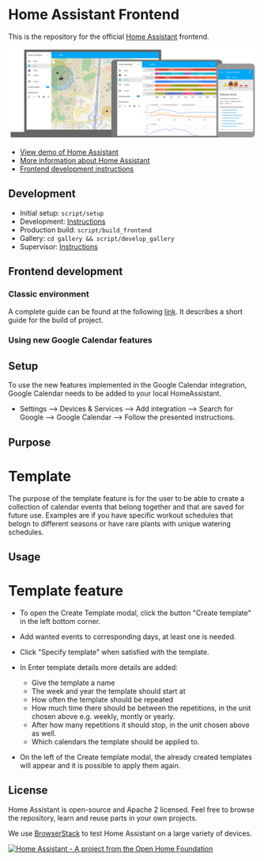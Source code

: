 # Home Assistant Frontend

This is the repository for the official [Home Assistant](https://home-assistant.io) frontend.

[![Screenshot of the frontend](https://raw.githubusercontent.com/home-assistant/frontend/master/docs/screenshot.png)](https://demo.home-assistant.io/)

- [View demo of Home Assistant](https://demo.home-assistant.io/)
- [More information about Home Assistant](https://home-assistant.io)
- [Frontend development instructions](https://developers.home-assistant.io/docs/frontend/development/)

## Development

- Initial setup: `script/setup`
- Development: [Instructions](https://developers.home-assistant.io/docs/frontend/development/)
- Production build: `script/build_frontend`
- Gallery: `cd gallery && script/develop_gallery`
- Supervisor: [Instructions](https://developers.home-assistant.io/docs/supervisor/developing)

## Frontend development

### Classic environment

A complete guide can be found at the following [link](https://www.home-assistant.io/developers/frontend/). It describes a short guide for the build of project.

### Using new Google Calendar features

## Setup

To use the new features implemented in the Google Calendar integration, Google Calendar needs to be added to your local HomeAssistant.

- Settings --> Devices & Services --> Add integration --> Search for Google --> Google Calendar --> Follow the presented instructions.

## Purpose

# Template

The purpose of the template feature is for the user to be able to create a collection of calendar events that belong together and that are saved for future use. Examples are if you have specific workout schedules that belogn to different seasons or have rare plants with unique watering schedules.

## Usage

# Template feature

- To open the Create Template modal, click the button "Create template" in the left bottom corner.
- Add wanted events to corresponding days, at least one is needed.
- Click "Specify template" when satisfied with the template.
- In Enter template details more details are added:

  - Give the template a name
  - The week and year the template should start at
  - How often the template should be repeated
  - How much time there should be between the repetitions, in the unit chosen above e.g. weekly, montly or yearly.
  - After how many repetitions it should stop, in the unit chosen above as well.
  - Which calendars the template should be applied to.

- On the left of the Create template modal, the already created templates will appear and it is possible to apply them again.

## License

Home Assistant is open-source and Apache 2 licensed. Feel free to browse the repository, learn and reuse parts in your own projects.

We use [BrowserStack](https://www.browserstack.com) to test Home Assistant on a large variety of devices.

[![Home Assistant - A project from the Open Home Foundation](https://www.openhomefoundation.org/badges/home-assistant.png)](https://www.openhomefoundation.org/)
